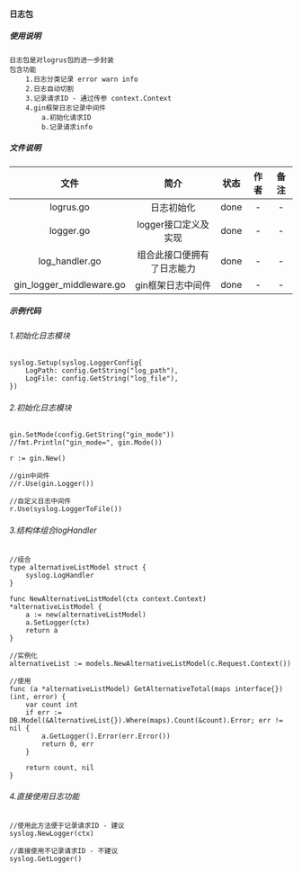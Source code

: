 #### 日志包

##### 使用说明
    日志包是对logrus包的进一步封装
    包含功能
        1.日志分类记录 error warn info
        2.日志自动切割
        3.记录请求ID - 通过传参 context.Context
        4.gin框架日志记录中间件
            a.初始化请求ID
            b.记录请求info

##### 文件说明
|文件|简介|状态|作者|备注|
| :----: | :----: | :----: |:----:|:----:|
|logrus.go|日志初始化|done|-|-|
|logger.go|logger接口定义及实现|done|-|-|
|log_handler.go|组合此接口便拥有了日志能力|done|-|-|
|gin_logger_middleware.go|gin框架日志中间件|done|-|-|


##### 示例代码

###### 1.初始化日志模块
    syslog.Setup(syslog.LoggerConfig{
        LogPath: config.GetString("log_path"),
        LogFile: config.GetString("log_file"),
    })
    	
###### 2.初始化日志模块

    gin.SetMode(config.GetString("gin_mode"))
    //fmt.Println("gin_mode=", gin.Mode())

    r := gin.New()

    //gin中间件
    //r.Use(gin.Logger())

    //自定义日志中间件
    r.Use(syslog.LoggerToFile())
    
###### 3.结构体组合logHandler
    //组合
    type alternativeListModel struct {
        syslog.LogHandler
    }
    
    func NewAlternativeListModel(ctx context.Context) *alternativeListModel {
        a := new(alternativeListModel)
        a.SetLogger(ctx)
        return a
    }
    
    //实例化
    alternativeList := models.NewAlternativeListModel(c.Request.Context())
    
    //使用
    func (a *alternativeListModel) GetAlternativeTotal(maps interface{}) (int, error) {
    	var count int
    	if err := DB.Model(&AlternativeList{}).Where(maps).Count(&count).Error; err != nil {
    		a.GetLogger().Error(err.Error())
    		return 0, err
    	}
    
    	return count, nil
    }
###### 4.直接使用日志功能
    //使用此方法便于记录请求ID - 建议 
    syslog.NewLogger(ctx)
    
    //直接使用不记录请求ID - 不建议
    syslog.GetLogger()


    